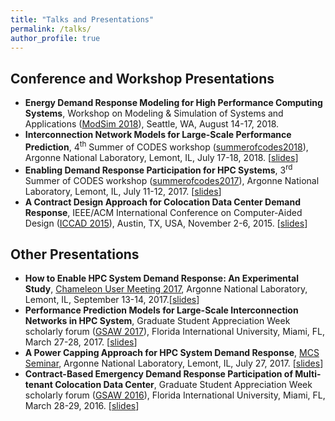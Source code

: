 ```yaml
---
title: "Talks and Presentations"
permalink: /talks/
author_profile: true
---
```


## Conference and Workshop Presentations
* **Energy Demand Response Modeling for High Performance Computing Systems**, Workshop on Modeling & Simulation of Systems and Applications ([ModSim 2018](https://www.bnl.gov/modsim2018/)), Seattle, WA, August 14-17, 2018.
* **Interconnection Network Models for Large-Scale Performance Prediction**, 4<sup>th</sup> Summer of CODES workshop ([summerofcodes2018](https://press3.mcs.anl.gov/summerofcodes2018/)), Argonne National Laboratory, Lemont, IL, July 17-18, 2018. [[slides](https://kishwarbd.github.io/files/slides/codes18.pdf)]
* **Enabling Demand Response Participation for HPC Systems**, 3<sup>rd</sup> Summer of CODES workshop ([summerofcodes2017](https://press3.mcs.anl.gov/summerofcodes2017/)), Argonne National Laboratory, Lemont, IL, July 11-12, 2017. [[slides](https://kishwarbd.github.io/files/slides/codes17.pdf)]
* **A Contract Design Approach for Colocation Data Center Demand Response**, IEEE/ACM International Conference on Computer-Aided Design ([ICCAD 2015](https://iccad.com/)), Austin, TX, USA, November 2-6, 2015. [[slides](https://kishwarbd.github.io/files/slides/iccad15.pdf)]

## Other Presentations
* **How to Enable HPC System Demand Response: An Experimental Study**, [Chameleon User Meeting 2017](https://press3.mcs.anl.gov/ccusers2017/), Argonne National Laboratory, Lemont, IL, September 13-14, 2017.[[slides](https://kishwarbd.github.io/files/slides/chameleonusermeeting17.pdf)]
* **Performance Prediction Models for Large-Scale Interconnection Networks in HPC System**, Graduate Student Appreciation Week scholarly forum ([GSAW 2017](http://gradschool.fiu.edu/gsaw/)), Florida International University, Miami, FL, March 27-28, 2017. [[slides](https://kishwarbd.github.io/files/slides/gsaw17.pdf)]
* **A Power Capping Approach for HPC System Demand Response**, [MCS Seminar](https://www.alcf.anl.gov/events/power-capping-approach-hpc-system-demand-response), Argonne National Laboratory, Lemont, IL, July 27, 2017. [[slides](https://kishwarbd.github.io/files/slides/anl-seminar17.pdf)]
* **Contract-Based Emergency Demand Response Participation of Multi-tenant Colocation Data Center**, Graduate Student Appreciation Week scholarly forum ([GSAW 2016](http://gradschool.fiu.edu/gsaw/)), Florida International University, Miami, FL, March 28-29, 2016. [[slides](https://kishwarbd.github.io/files/slides/gsaw16.pdf)]




